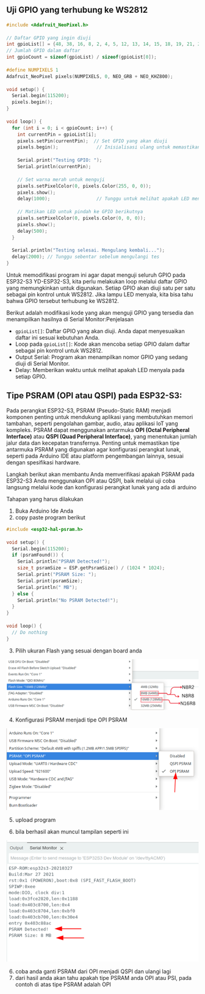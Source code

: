 

## Uji GPIO yang terhubung ke WS2812

```C++
#include <Adafruit_NeoPixel.h>

// Daftar GPIO yang ingin diuji
int gpioList[] = {48, 38, 16, 8, 2, 4, 5, 12, 13, 14, 15, 18, 19, 21, 22, 23, 25, 26, 27, 32, 33, 34, 35, 36, 37};
// Jumlah GPIO dalam daftar
int gpioCount = sizeof(gpioList) / sizeof(gpioList[0]);

#define NUMPIXELS 1
Adafruit_NeoPixel pixels(NUMPIXELS, 0, NEO_GRB + NEO_KHZ800);

void setup() {
  Serial.begin(115200);
  pixels.begin();
}

void loop() {
  for (int i = 0; i < gpioCount; i++) {
    int currentPin = gpioList[i];
    pixels.setPin(currentPin);  // Set GPIO yang akan diuji
    pixels.begin();              // Inisialisasi ulang untuk memastikan perubahan PIN
    
    Serial.print("Testing GPIO: ");
    Serial.println(currentPin);

    // Set warna merah untuk menguji
    pixels.setPixelColor(0, pixels.Color(255, 0, 0));
    pixels.show();
    delay(1000);                 // Tunggu untuk melihat apakah LED menyala

    // Matikan LED untuk pindah ke GPIO berikutnya
    pixels.setPixelColor(0, pixels.Color(0, 0, 0));
    pixels.show();
    delay(500);
  }

  Serial.println("Testing selesai. Mengulang kembali...");
  delay(2000); // Tunggu sebentar sebelum mengulangi tes
}

```

Untuk memodifikasi program ini agar dapat menguji seluruh GPIO pada ESP32-S3 YD-ESP32-S3, kita perlu melakukan loop melalui daftar GPIO yang memungkinkan untuk digunakan. Setiap GPIO akan diuji satu per satu sebagai pin kontrol untuk WS2812. Jika lampu LED menyala, kita bisa tahu bahwa GPIO tersebut terhubung ke WS2812.

Berikut adalah modifikasi kode yang akan menguji GPIO yang tersedia dan menampilkan hasilnya di Serial Monitor:Penjelasan

- `gpioList[]`: Daftar GPIO yang akan diuji. Anda dapat menyesuaikan daftar ini sesuai kebutuhan Anda.
- Loop pada `gpioList[]`: Kode akan mencoba setiap GPIO dalam daftar sebagai pin kontrol untuk WS2812.
- Output Serial: Program akan menampilkan nomor GPIO yang sedang diuji di Serial Monitor.
- Delay: Memberikan waktu untuk melihat apakah LED menyala pada setiap GPIO.

##  Tipe PSRAM (OPI atau QSPI) pada ESP32-S3:

Pada perangkat ESP32-S3, PSRAM (Pseudo-Static RAM) menjadi komponen penting untuk mendukung aplikasi yang membutuhkan memori tambahan, seperti pengolahan gambar, audio, atau aplikasi IoT yang kompleks. PSRAM dapat menggunakan antarmuka **OPI (Octal Peripheral Interface)** atau **QSPI (Quad Peripheral Interface)**, yang menentukan jumlah jalur data dan kecepatan transfernya. Penting untuk memastikan tipe antarmuka PSRAM yang digunakan agar konfigurasi perangkat lunak, seperti pada Arduino IDE atau platform pengembangan lainnya, sesuai dengan spesifikasi hardware.

Langkah berikut akan membantu Anda memverifikasi apakah PSRAM pada ESP32-S3 Anda menggunakan OPI atau QSPI, baik melalui  uji coba langsung melalui kode dan  konfigurasi perangkat lunak yang ada di arduino

Tahapan yang harus dilakukan 

1.  Buka Arduino Ide Anda
2. copy paste program berikut

```c++
#include <esp32-hal-psram.h>

void setup() {
  Serial.begin(115200);
  if (psramFound()) {
    Serial.println("PSRAM Detected!");
    size_t psramSize = ESP.getPsramSize() / (1024 * 1024);
    Serial.print("PSRAM Size: ");
    Serial.print(psramSize);
    Serial.println(" MB");
  } else {
    Serial.println("No PSRAM Detected!");
  }
}

void loop() {
  // Do nothing
}
```

3. Pilih ukuran Flash yang sesuai dengan board anda

![ESP32-S3 DevkitC-1 (1)](./assets/ESP32-S3%20DevkitC-1%20(1).png)

4. Konfigurasi PSRAM menjadi tipe OPI PSRAM

![image-20250111195241156](./assets/image-20250111195241156.png)

5. upload program

6. bila berhasil  akan muncul tampilan seperti ini

![image-20250111195101283](./assets/image-20250111195101283.png)

6. coba anda ganti PSRAM dari OPI menjadi QSPI dan ulangi lagi
6. dari hasil anda akan tahu apakah tipe PSRAM anda OPI atau PSI, pada contoh di atas tipe PSRAM adalah OPI 

